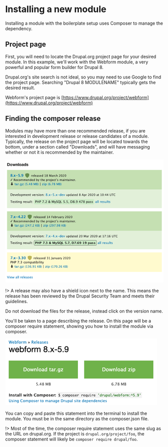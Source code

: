# Installing a new module

Installing a module with the boilerplate setup uses Composer to manage the dependency.

## Project page

First, you will need to locate the Drupal.org project page for your desired module. In this example, we'll work with the Webform module, a very powerful and popular form builder for Drupal 8.

Drupal.org's site search is not ideal, so you may need to use Google to find the project page. Searching "Drupal 8 MODULENAME" typically gets the desired result.

Webform's project page is [https://www.drupal.org/project/webform](https://www.drupal.org/project/webform)

## Finding the composer release

Modules may have more than one recommended release, if you are interested in development release or release candidates of a module. Typically, the release on the project page will be located towards the bottom, under a section called "Downloads", and will have messaging whether or not it is recommended by the maintainer.

![A project's releases](../_media/module_releases.png)

!> A release may also have a shield icon next to the name. This means the release has been reviewed by the Drupal Security Team and meets their guidelines.

Do not download the files for the release, instead click on the version name.

You'll be taken to a page describing the release. On this page will be a composer require statement, showing you how to install the module via composer.

![Composer statement example](../_media/module_composer.png)

You can copy and paste this statement into the terminal to install the module. You must be in the same directory as the composer.json file.

!> Most of the time, the composer require statement uses the same slug as the URL on drupal.org. If the project is `drupal.org/project/foo`, the composer statement will likely be `composer require drupal/foo`.
